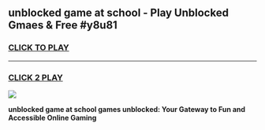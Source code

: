 
## unblocked game at school - Play Unblocked Gmaes & Free #y8u81
<h3>
<a href="https://premium.freeplayer.one?title=unblocked_game_at_school&ref=01M">CLICK TO PLAY</a></h3>
<hr>

<h3>
<a href="https://premium.freeplayer.one?title=unblocked_game_at_school&ref=01M">CLICK 2 PLAY</a>
  
</h3>

<a href="https://premium.freeplayer.one?title=unblocked_game_at_school&ref=01M"><img src="https://clearcache.store/games.png"></a>


**unblocked game at school games unblocked: Your Gateway to Fun and Accessible Online Gaming**

